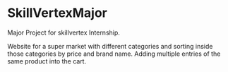# SkillVertexMajor
Major Project for skillvertex Internship.

Website for a super market with different categories and sorting inside those categories by price and brand name.
Adding multiple entries of the same  product into the cart.
